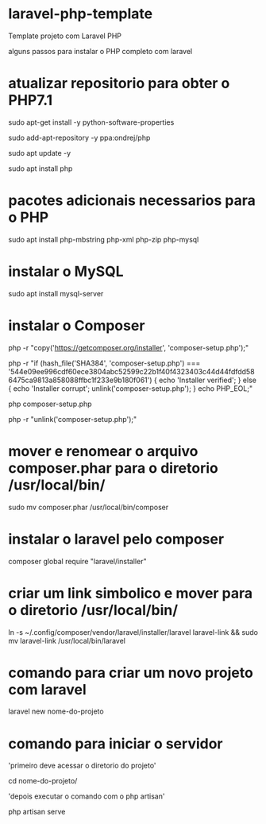 # laravel-php-template
Template projeto com Laravel PHP

alguns passos para instalar o PHP completo com laravel

# atualizar repositorio para obter o PHP7.1

sudo apt-get install -y python-software-properties

sudo add-apt-repository -y ppa:ondrej/php

sudo apt update -y

sudo apt install php

# pacotes adicionais necessarios para o PHP

sudo apt install php-mbstring php-xml php-zip php-mysql

# instalar o MySQL

sudo apt install mysql-server

# instalar o Composer 

php -r "copy('https://getcomposer.org/installer', 'composer-setup.php');"

php -r "if (hash_file('SHA384', 'composer-setup.php') === '544e09ee996cdf60ece3804abc52599c22b1f40f4323403c44d44fdfdd586475ca9813a858088ffbc1f233e9b180f061') { echo 'Installer verified'; } else { echo 'Installer corrupt'; unlink('composer-setup.php'); } echo PHP_EOL;"

php composer-setup.php

php -r "unlink('composer-setup.php');"

# mover e renomear o arquivo composer.phar para o diretorio /usr/local/bin/

sudo mv composer.phar /usr/local/bin/composer

# instalar o laravel pelo composer 

composer global require "laravel/installer"

# criar um link simbolico e mover para o diretorio /usr/local/bin/

ln -s ~/.config/composer/vendor/laravel/installer/laravel laravel-link
 && sudo mv laravel-link /usr/local/bin/laravel
 
 # comando para criar um novo projeto com laravel 

laravel new nome-do-projeto

# comando para iniciar o servidor 

'primeiro deve acessar o diretorio do projeto'

cd nome-do-projeto/

'depois executar o comando com o php artisan'

php artisan serve





